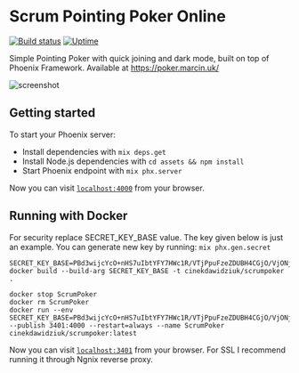 # Scrum Pointing Poker Online
[![Build status](https://github.com/cinekdawidziuk/scrumpoker/workflows/Elixir%20CI/badge.svg)](https://github.com/cinekdawidziuk/scrumpoker/actions?query=workflow%3A%22Elixir+CI%22)  [![Uptime](https://stats.uptimerobot.com/assets/img/uptime-logo.png)](https://stats.uptimerobot.com/wnzXlSL0Dr)  


Simple Pointing Poker with quick joining and dark mode, built on top of Phoenix Framework. Available at
https://poker.marcin.uk/


![screenshot](https://raw.githubusercontent.com/cinekdawidziuk/scrumpoker/master/assets/static/images/github_screenshot.png)
## Getting started

To start your Phoenix server:

  * Install dependencies with `mix deps.get`
  * Install Node.js dependencies with `cd assets && npm install`
  * Start Phoenix endpoint with `mix phx.server`

Now you can visit [`localhost:4000`](http://localhost:4000) from your browser.

## Running with Docker

For security replace SECRET_KEY_BASE value. The key given below is just an example.
You can generate new key by running: ```mix phx.gen.secret```

```
SECRET_KEY_BASE=PBd3wijcYcO+nHS7uIbtYFY7HWc1R/VTjPpuFzeZDUBH4CGjO/VjONjr2WdI7utG docker build --build-arg SECRET_KEY_BASE -t cinekdawidziuk/scrumpoker .

docker stop ScrumPoker
docker rm ScrumPoker
docker run --env SECRET_KEY_BASE=PBd3wijcYcO+nHS7uIbtYFY7HWc1R/VTjPpuFzeZDUBH4CGjO/VjONjr2WdI7utG --publish 3401:4000 --restart=always --name ScrumPoker cinekdawidziuk/scrumpoker:latest
```

Now you can visit [`localhost:3401`](http://localhost:3401) from your browser. For SSL I recommend running it through Ngnix reverse proxy.
